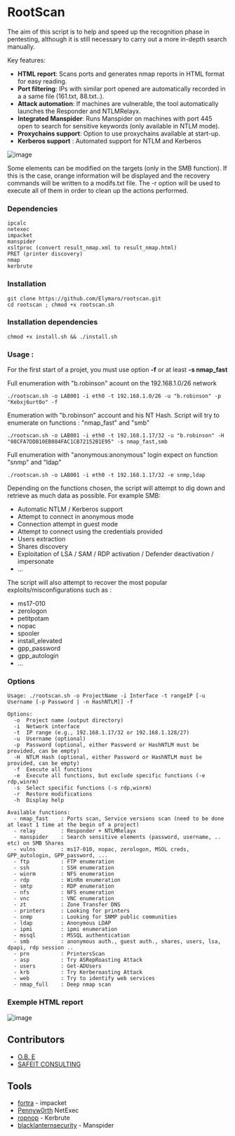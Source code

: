 # RootScan

The aim of this script is to help and speed up the recognition phase in pentesting, although it is still necessary to carry out a more in-depth search manually.

Key features:

- **HTML report**: Scans ports and generates nmap reports in HTML format for easy reading.
- **Port filtering**: IPs with similar port opened are automatically recorded in a a same file (161.txt, 88.txt..).
- **Attack automation**: If machines are vulnerable, the tool automatically launches the Responder and NTLMRelayx.
- **Integrated Manspider**: Runs Manspider on machines with port 445 open to search for sensitive keywords (only available in NTLM mode).
- **Proxychains support**: Option to use proxychains available at start-up.
- **Kerberos support** : Automated support for NTLM and Kerberos

![image](https://github.com/Elymaro/rootscan/blob/main/assets/elymaro.lab.png)

Some elements can be modified on the targets (only in the SMB function). If this is the case, orange information will be displayed and the recovery commands will be written to a modifs.txt file. The -r option will be used to execute all of them in order to clean up the actions performed.
### Dependencies
```
ipcalc
netexec
impacket
manspider
xsltproc (convert result_nmap.xml to result_nmap.html)
PRET (printer discovery)
nmap
kerbrute
```

### Installation
```
git clone https://github.com/Elymaro/rootscan.git
cd rootscan ; chmod +x rootscan.sh
```

### Installation dependencies
```
chmod +x install.sh && ./install.sh
```

### Usage :

For the first start of a projet, you must use option **-f** or at least **-s nmap_fast**

Full enumeration with "b.robinson" acount on the 192.168.1.0/26 network
```
./rootscan.sh -o LAB001 -i eth0 -t 192.168.1.0/26 -u "b.robinson" -p "Kebxj6urt0o" -f
```
Enumeration with "b.robinson" account and his NT Hash. Script will try to enumerate on functions : "nmap_fast" and "smb"
```
./rootscan.sh -o LAB001 -i eth0 -t 192.168.1.17/32 -u "b.robinson" -H "08CFA7DDB10EB084FAC1CB72152B1E95" -s nmap_fast,smb
```
Full enumeration with "anonymous:anonymous" login expect on function "snmp" and "ldap"
```
./rootscan.sh -o LAB001 -i eth0 -t 192.168.1.17/32 -e snmp,ldap
```

Depending on the functions chosen, the script will attempt to dig down and retrieve as much data as possible.
For example SMB:
- Automatic NTLM / Kerberos support
- Attempt to connect in anonymous mode
- Connection attempt in guest mode
- Attempt to connect using the credentials provided
- Users extraction
- Shares discovery
- Exploitation of LSA / SAM / RDP activation / Defender deactivation / impersonate
- ...

The script will also attempt to recover the most popular exploits/misconfigurations such as :
- ms17-010
- zerologon
- petitpotam
- nopac
- spooler
- install_elevated
- gpp_password
- gpp_autologin
- ...

### Options
```
Usage: ./rootscan.sh -o ProjectName -i Interface -t rangeIP [-u Username [-p Password | -n HashNTLM]] -f

Options:
  -o  Project name (output directory)
  -i  Network interface
  -t  IP range (e.g., 192.168.1.17/32 or 192.168.1.128/27)
  -u  Username (optional)
  -p  Password (optional, either Password or HashNTLM must be provided, can be empty)
  -H  NTLM Hash (optional, either Password or HashNTLM must be provided, can be empty)
  -f  Execute all functions
  -e  Execute all functions, but exclude specific functions (-e rdp,winrm)
  -s  Select specific functions (-s rdp,winrm)
  -r  Restore modifications
  -h  Display help

Available functions:
  - nmap_fast    : Ports scan, Service versions scan (need to be done at least 1 time at the begin of a project)
  - relay        : Responder + NTLMRelayx
  - manspider    : Search sensitive elements (password, username, .. etc) on SMB Shares
  - vulns        : ms17-010, nopac, zerologon, MSOL creds, GPP_autologin, GPP_password, ...
  - ftp          : FTP enumeration
  - ssh          : SSH enumeration
  - winrm        : NFS enumeration
  - rdp          : WinRm enumeration
  - smtp         : RDP enumeration
  - nfs          : NFS enumeration
  - vnc          : VNC enumeration
  - zt           : Zone Transfer DNS
  - printers     : Looking for printers
  - snmp         : Looking for SNMP public communities
  - ldap         : Anonymous LDAP
  - ipmi         : ipmi enumeration
  - mssql        : MSSQL authentication
  - smb          : anonymous auth., guest auth., shares, users, lsa, dpapi, rdp session ..
  - prn          : PrintersScan
  - asp          : Try ASRepRoasting Attack
  - users        : Get-ADUsers
  - krb          : Try Kerberoasting Attack
  - web          : Try to identify web services
  - nmap_full    : Deep nmap scan
```

### Exemple HTML report

![image](https://github.com/Elymaro/rootscan/blob/main/assets/nmap_html.png)

## Contributors

  - [O.B. E](https://www.linkedin.com/in/omar-badis-elaffifi/)
  - [SAFEIT CONSULTING](https://www.linkedin.com/company/safeit-consulting/)

## Tools

  - [fortra](https://github.com/fortra) - impacket
  - [Pennyw0rth](https://github.com/Pennyw0rth) NetExec
  - [ropnop](https://github.com/ropnop) - Kerbrute
  - [blacklanternsecurity](https://github.com/blacklanternsecurity/MANSPIDER) - Manspider
